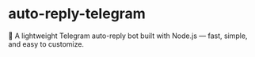 # auto-reply-telegram
🤖 A lightweight Telegram auto-reply bot built with Node.js — fast, simple, and easy to customize.
